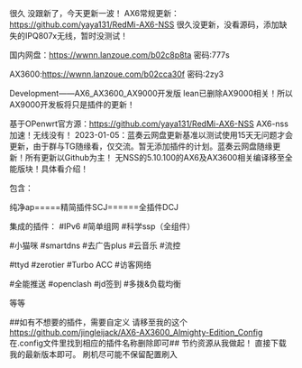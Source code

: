 很久 没跟新了，今天更新一波！
AX6常规更新：https://github.com/yaya131/RedMi-AX6-NSS
很久没更新，没看源码，添加缺失的IPQ807x无线，暂时没测试！

国内网盘：https://wwnn.lanzoue.com/b02c8p8ta
密码:777s

AX3600:https://wwnn.lanzoue.com/b02cca30f
密码:2zy3


Development——AX6_AX3600_AX9000开发版
lean已删除AX9000相关！所以AX9000开发板将只是插件的更新！

基于OPenwrt官方源：https://github.com/yaya131/RedMi-AX6-NSS  AX6-nss加速！无线没有！
2023-01-05：蓝奏云网盘更新基准以测试使用15天无问题才会更新，由于群与TG随缘看，仅交流。暂无添加插件的计划。蓝奏云网盘随缘更新！所有更新以Github为主！     无NSS的5.10.100的AX6及AX3600相关编译移至全能版块！具体看介绍！
        
包含：

纯净ap=====精简插件SCJ======全插件DCJ

集成的插件：
#IPv6
#简单组网
#科学ssp（全组件）

#小猫咪
#smartdns
#去广告plus
#云音乐
#流控

#ttyd
#zerotier
#Turbo ACC
#访客网络

#全能推送
#openclash
#jd签到
#多拨&负载均衡

等等

##如有不想要的插件，需要自定义
请移至我的这个 https://github.com/jingleijack/AX6-AX3600_Almighty-Edition_Config
在.config文件里找到相应的插件名称删除即可##
节约资源从我做起！
直接下载我的最新版本即可。
刷机尽可能不保留配置刷入
